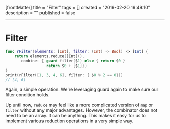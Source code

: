 [frontMatter]
title = "Filter"
tags = []
created = "2019-02-20 19:49:10"
description = ""
published = false

---

# Filter

``` Swift
func rFilter(elements: [Int], filter: (Int) -> Bool) -> [Int] {
    return elements.reduce([Int](), 
       combine: { guard filter($1) else { return $0 } 
                  return $0 + [$1]})
}
print(rFilter([1, 3, 4, 6], filter: { $0 % 2 == 0}))
// [4, 6]
```

Again, a simple operation. We\'re leveraging guard again to make sure
our filter condition holds.

Up until now, `reduce` may feel like a more complicated version of `map`
or `filter` without any major advantages. However, the combinator does
not need to be an array. It can be anything. This makes it easy for us
to implement various reduction operations in a very simple way.
